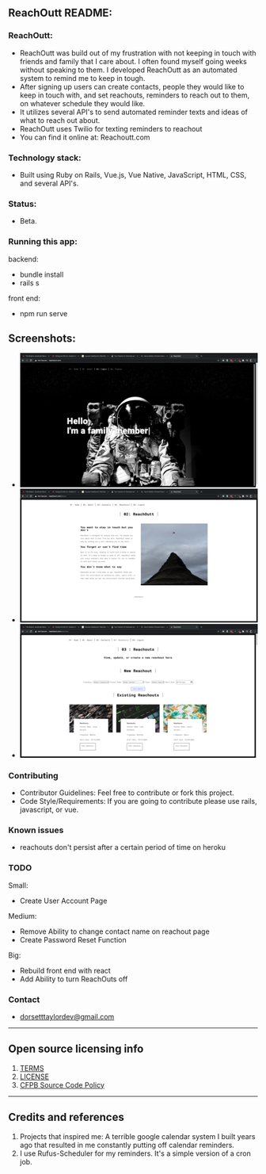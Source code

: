 ## ReachOutt README:

### ReachOutt:

- ReachOutt was build out of my frustration with not keeping in touch with friends and family that I care about. I often found myself going weeks without speaking to them. I developed ReachOutt as an automated system to remind me to keep in tough.
- After signing up users can create contacts, people they would like to keep in touch with, and set reachouts, reminders to reach out to them, on whatever schedule they would like.
- It utilizes several API's to send automated reminder texts and ideas of what to reach out about.
- ReachOutt uses Twilio for texting reminders to reachout
- You can find it online at: Reachoutt.com

### Technology stack:

- Built using Ruby on Rails, Vue.js, Vue Native, JavaScript, HTML, CSS, and several API's.

### Status:

- Beta.

### Running this app:

backend:
  - bundle install
  - rails s

front end:
  - npm run serve

## Screenshots:

- ![Home Page](/frontend/public/assets/images/ReachOutt_Home_screenshot.png "Home Page")
- ![About Page](/frontend/public/assets/images/ReachOutt_About_screenshot.png "About Page")
- ![Reachouts Page](/frontend/public/assets/images/ReachOutt_Reachout_screenshot.png "Reachouts Page")

### Contributing

- Contributor Guidelines: Feel free to contribute or fork this project.
- Code Style/Requirements: If you are going to contribute please use rails, javascript, or vue.

### Known issues

- reachouts don't persist after a certain period of time on heroku

### TODO

Small:
- Create User Account Page

Medium: 
- Remove Ability to change contact name on reachout page
- Create Password Reset Function

Big:
- Rebuild front end with react
- Add Ability to turn ReachOuts off

### Contact

- dorsetttaylordev@gmail.com

---

## Open source licensing info

1. [TERMS](TERMS.md)
2. [LICENSE](LICENSE)
3. [CFPB Source Code Policy](https://github.com/cfpb/source-code-policy/)

---

## Credits and references

1. Projects that inspired me: A terrible google calendar system I built years ago that resulted in me constantly putting off calendar reminders.
2. I use Rufus-Scheduler for my reminders. It's a simple version of a cron job.
